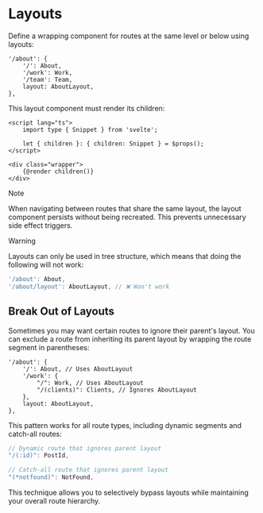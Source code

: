
# Layouts

Define a wrapping component for routes at the same level or below using layouts:

```ts{5}
'/about': {
	'/': About,
	'/work': Work,
	'/team': Team,
	layout: AboutLayout,
},
```

This layout component must render its children:

```svelte [AboutLayout.svelte]
<script lang="ts">
	import type { Snippet } from 'svelte';

	let { children }: { children: Snippet } = $props();
</script>

<div class="wrapper">
	{@render children()}
</div>
```

> [!NOTE]
> When navigating between routes that share the same layout, the layout component persists without being recreated. This prevents unnecessary side effect triggers.

> [!WARNING]
> Layouts can only be used in tree structure, which means that doing the following will not work:
>
> ```ts
> '/about': About,
> '/about/layout': AboutLayout, // ❌ Won't work
> ```

## Break Out of Layouts

Sometimes you may want certain routes to ignore their parent's layout. You can exclude a route from inheriting its parent layout by wrapping the route segment in parentheses:

```ts{5}
'/about': {
	'/': About, // Uses AboutLayout
	'/work': {
		"/": Work, // Uses AboutLayout
		"/(clients)": Clients, // Ignores AboutLayout
	},
	layout: AboutLayout,
},
```

This pattern works for all route types, including dynamic segments and catch-all routes:

```ts
// Dynamic route that ignores parent layout
"/(:id)": PostId,

// Catch-all route that ignores parent layout
"(*notfound)": NotFound,
```

This technique allows you to selectively bypass layouts while maintaining your overall route hierarchy.
